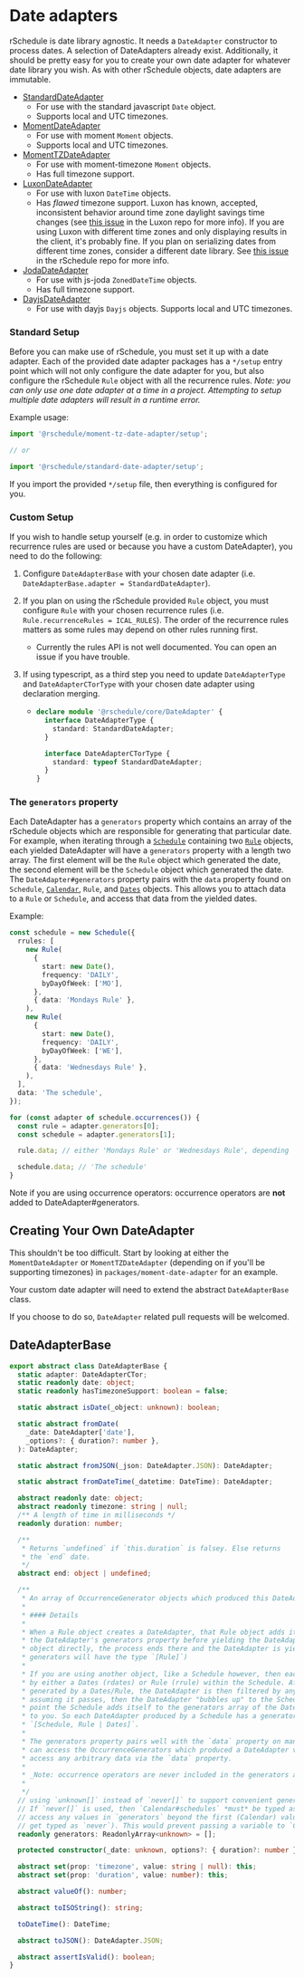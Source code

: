 # Date adapters

rSchedule is date library agnostic. It needs a `DateAdapter` constructor to process dates. A selection of DateAdapters already exist. Additionally, it should be pretty easy for you to create your own date adapter for whatever date library you wish. As with other rSchedule objects, date adapters are immutable.

- [StandardDateAdapter](./2.%20Standard%20Date%20Adapter.md)
  - For use with the standard javascript `Date` object.
  - Supports local and UTC timezones.
- [MomentDateAdapter](./3.%20Moment%20Date%20Adapter.md)
  - For use with moment `Moment` objects.
  - Supports local and UTC timezones.
- [MomentTZDateAdapter](./4.%20Moment%20TZ%20Date%20Adapter.md)
  - For use with moment-timezone `Moment` objects.
  - Has full timezone support.
- [LuxonDateAdapter](./5.%20Luxon%20Date%20Adapter.md)
  - For use with luxon `DateTime` objects.
  - Has _flawed_ timezone support. Luxon has known, accepted, inconsistent behavior around time zone daylight savings time changes (see [this issue](https://github.com/moment/luxon/issues/1089) in the Luxon repo for more info). If you are using Luxon with different time zones and only displaying results in the client, it's probably fine. If you plan on serializing dates from different time zones, consider a different date library. See [this issue](https://gitlab.com/john.carroll.p/rschedule/-/issues/66) in the rSchedule repo for more info.
- [JodaDateAdapter](./6.%20Joda%20Date%20Adapter.md)
  - For use with js-joda `ZonedDateTime` objects.
  - Has full timezone support.
- [DayjsDateAdapter](./7.%20Dayjs%20Date%20Adapter.md)
  - For use with dayjs `Dayjs` objects. Supports local and UTC timezones.

### Standard Setup

Before you can make use of rSchedule, you must set it up with a date adapter. Each of the provided date adapter packages has a `*/setup` entry point which will not only configure the date adapter for you, but also configure the rSchedule `Rule` object with all the recurrence rules. _Note: you can only use one date adapter at a time in a project. Attempting to setup multiple date adapters will result in a runtime error._

Example usage:

```ts
import '@rschedule/moment-tz-date-adapter/setup';

// or

import '@rschedule/standard-date-adapter/setup';
```

If you import the provided `*/setup` file, then everything is configured for you.

### Custom Setup

If you wish to handle setup yourself (e.g. in order to customize which recurrence rules are used or because you have a custom DateAdapter), you need to do the following:

1. Configure `DateAdapterBase` with your chosen date adapter (i.e. `DateAdapterBase.adapter = StandardDateAdapter`).
2. If you plan on using the rSchedule provided `Rule` object, you must configure `Rule` with your chosen recurrence rules (i.e. `Rule.recurrenceRules = ICAL_RULES`). The order of the recurrence rules matters as some rules may depend on other rules running first.
   - Currently the rules API is not well documented. You can open an issue if you have trouble.
3. If using typescript, as a third step you need to update `DateAdapterType` and `DateAdapterCTorType` with your chosen date adapter using declaration merging.

   - ```ts
     declare module '@rschedule/core/DateAdapter' {
       interface DateAdapterType {
         standard: StandardDateAdapter;
       }

       interface DateAdapterCTorType {
         standard: typeof StandardDateAdapter;
       }
     }
     ```

### The `generators` property

Each DateAdapter has a `generators` property which contains an array of the rSchedule objects which are responsible for generating that particular date. For example, when iterating through a [`Schedule`](../2.%20Usage/4.%20Schedule.md) containing two [`Rule`](../2.%20Usage/2.%20Rule.md) objects, each yielded DateAdapter will have a `generators` property with a length two array. The first element will be the `Rule` object which generated the date, the second element will be the `Schedule` object which generated the date. The `DateAdapter#generators` property pairs with the `data` property found on `Schedule`, [`Calendar`](../2.%20Usage/5.%20Calendar.md), `Rule`, and [`Dates`](../2.%20Usage/3.%20Dates.md) objects. This allows you to attach data to a `Rule` or `Schedule`, and access that data from the yielded dates.

Example:

```typescript
const schedule = new Schedule({
  rrules: [
    new Rule(
      {
        start: new Date(),
        frequency: 'DAILY',
        byDayOfWeek: ['MO'],
      },
      { data: 'Mondays Rule' },
    ),
    new Rule(
      {
        start: new Date(),
        frequency: 'DAILY',
        byDayOfWeek: ['WE'],
      },
      { data: 'Wednesdays Rule' },
    ),
  ],
  data: 'The schedule',
});

for (const adapter of schedule.occurrences()) {
  const rule = adapter.generators[0];
  const schedule = adapter.generators[1];

  rule.data; // either 'Mondays Rule' or 'Wednesdays Rule', depending

  schedule.data; // 'The schedule'
}
```

Note if you are using occurrence operators: occurrence operators are **not** added to DateAdapter#generators.

## Creating Your Own DateAdapter

This shouldn't be too difficult. Start by looking at either the `MomentDateAdapter` or `MomentTZDateAdapter` (depending on if you'll be supporting timezones) in `packages/moment-date-adapter` for an example.

Your custom date adapter will need to extend the abstract `DateAdapterBase` class.

If you choose to do so, `DateAdapter` related pull requests will be welcomed.

## DateAdapterBase

```typescript
export abstract class DateAdapterBase {
  static adapter: DateAdapterCTor;
  static readonly date: object;
  static readonly hasTimezoneSupport: boolean = false;

  static abstract isDate(_object: unknown): boolean;

  static abstract fromDate(
    _date: DateAdapter['date'],
    _options?: { duration?: number },
  ): DateAdapter;

  static abstract fromJSON(_json: DateAdapter.JSON): DateAdapter;

  static abstract fromDateTime(_datetime: DateTime): DateAdapter;

  abstract readonly date: object;
  abstract readonly timezone: string | null;
  /** A length of time in milliseconds */
  readonly duration: number;

  /**
   * Returns `undefined` if `this.duration` is falsey. Else returns
   * the `end` date.
   */
  abstract end: object | undefined;

  /**
   * An array of OccurrenceGenerator objects which produced this DateAdapter.
   *
   * #### Details
   *
   * When a Rule object creates a DateAdapter, that Rule object adds itself to
   * the DateAdapter's generators property before yielding the DateAdapter. If you are using a Rule
   * object directly, the process ends there and the DateAdapter is yielded to you (in this case,
   * generators will have the type `[Rule]`)
   *
   * If you are using another object, like a Schedule however, then each DateAdapter is generated
   * by either a Dates (rdates) or Rule (rrule) within the Schedule. After being originally
   * generated by a Dates/Rule, the DateAdapter is then filtered by any exdate/exrules and,
   * assuming it passes, then the DateAdapter "bubbles up" to the Schedule object itself. At this
   * point the Schedule adds itself to the generators array of the DateAdapter and yields the date
   * to you. So each DateAdapter produced by a Schedule has a generators property of type
   * `[Schedule, Rule | Dates]`.
   *
   * The generators property pairs well with the `data` property on many OccurrenceGenerators. You
   * can access the OccurrenceGenerators which produced a DateAdapter via `generators`, and then
   * access any arbitrary data via the `data` property.
   *
   * _Note: occurrence operators are never included in the generators array._
   *
   */
  // using `unknown[]` instead of `never[]` to support convenient generator typing in `Calendar`.
  // If `never[]` is used, then `Calendar#schedules` *must* be typed as a tuple in order to
  // access any values in `generators` beyond the first (Calendar) value (the rest of the values
  // get typed as `never`). This would prevent passing a variable to `Calendar#schedules`.
  readonly generators: ReadonlyArray<unknown> = [];

  protected constructor(_date: unknown, options?: { duration?: number });

  abstract set(prop: 'timezone', value: string | null): this;
  abstract set(prop: 'duration', value: number): this;

  abstract valueOf(): number;

  abstract toISOString(): string;

  toDateTime(): DateTime;

  abstract toJSON(): DateAdapter.JSON;

  abstract assertIsValid(): boolean;
}
```
